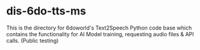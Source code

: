 # dis-6do-tts-ms
This is the directory for 6doworld's Text2Speech Python code base which contains the functionality for AI Model training, requesting audio files &amp; API calls. (Public testing)
